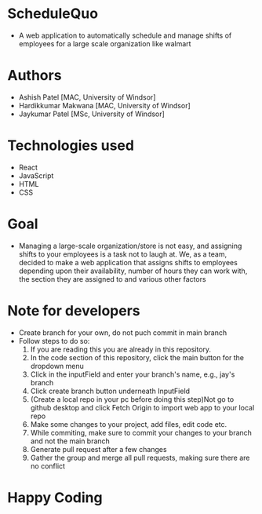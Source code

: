 # ScheduleQuo
- A web application to automatically schedule and manage shifts of employees for a large scale organization like walmart

# Authors
- Ashish Patel [MAC, University of Windsor]
- Hardikkumar Makwana [MAC, University of Windsor]
- Jaykumar Patel [MSc, University of Windsor]

# Technologies used
- React
- JavaScript
- HTML
- CSS

# Goal
- Managing a large-scale organization/store is not easy, and assigning shifts to your employees is a task not to laugh at. We, as a team, decided to make a web application that assigns shifts to employees depending upon their availability, number of hours they can work with, the section they are assigned to and various other factors

# Note for developers
- Create branch for your own, do not puch commit in main branch
- Follow steps to do so:
  1. If you are reading this you are already in this repository.
  2. In the code section of this repository, click the main button for the dropdown menu
  3. Click in the inputField and enter your branch's name, e.g., jay's branch
  4. Click create branch button underneath InputField
  5. (Create a local repo in your pc before doing this step)Not go to github desktop and click Fetch Origin to import web app to your local repo
  6. Make some changes to your project, add files, edit code etc.
  7. While commiting, make sure to commit your changes to your branch and not the main branch
  8. Generate pull request after a few changes
  9. Gather the group and merge all pull requests, making sure there are no conflict

# Happy Coding

